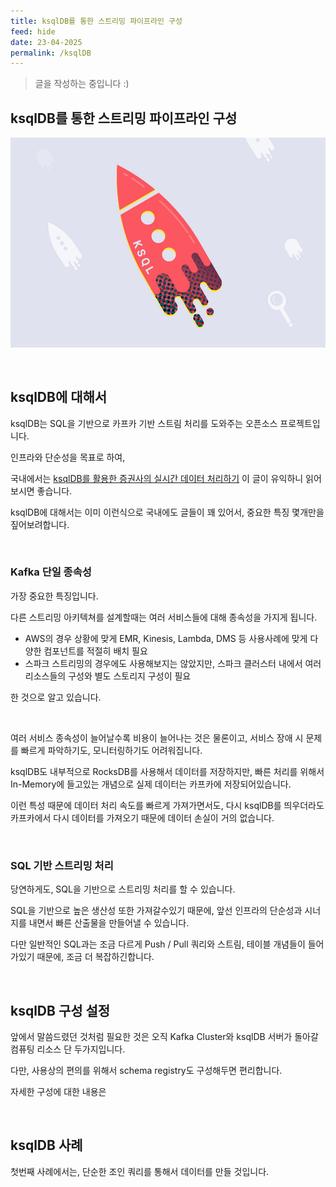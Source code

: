 ```yaml
---
title: ksqlDB를 통한 스트리밍 파이프라인 구성
feed: hide
date: 23-04-2025
permalink: /ksqlDB
---
```


> 글을 작성하는 중입니다 :)

## ksqlDB를 통한 스트리밍 파이프라인 구성

![ksqldb](/assets/img/ksqldb/logo.png "ksqldb")

<br/>

## ksqlDB에 대해서

ksqlDB는 SQL을 기반으로 카프카 기반 스트림 처리를 도와주는 오픈소스 프로젝트입니다.

인프라와 단순성을 목표로 하여, 

국내에서는 [ksqlDB를 활용한 증권사의 실시간 데이터 처리하기](https://toss.tech/article/ksqldb-realtime-data) 이 글이 유익하니 읽어보시면 좋습니다.

ksqlDB에 대해서는 이미 이런식으로 국내에도 글들이 꽤 있어서, 중요한 특징 몇개만을 짚어보려합니다.

<br/>

### Kafka 단일 종속성

가장 중요한 특징입니다. 

다른 스트리밍 아키텍쳐를 설계할때는 여러 서비스들에 대해 종속성을 가지게 됩니다.

- AWS의 경우 상황에 맞게 EMR, Kinesis, Lambda, DMS 등 사용사례에 맞게 다양한 컴포넌트를 적절히 배치 필요
- 스파크 스트리밍의 경우에도 사용해보지는 않았지만, 스파크 클러스터 내에서 여러 리소스들의 구성와 별도 스토리지 구성이 필요

한 것으로 알고 있습니다.

<br/>

여러 서비스 종속성이 늘어날수록 비용이 늘어나는 것은 물론이고, 서비스 장애 시 문제를 빠르게 파악하기도, 모니터링하기도 어려워집니다.

ksqlDB도 내부적으로 RocksDB를 사용해서 데이터를 저장하지만, 빠른 처리를 위해서 In-Memory에 들고있는 개념으로 실제 데이터는 카프카에 저장되어있습니다.

이런 특성 때문에 데이터 처리 속도를 빠르게 가져가면서도, 다시 ksqlDB를 띄우더라도 카프카에서 다시 데이터를 가져오기 때문에 데이터 손실이 거의 없습니다.

<br/>

### SQL 기반 스트리밍 처리

당연하게도, SQL을 기반으로 스트리밍 처리를 할 수 있습니다.

SQL을 기반으로 높은 생산성 또한 가져갈수있기 때문에, 앞선 인프라의 단순성과 시너지를 내면서 빠른 산출물을 만들어낼 수 있습니다.

다만 일반적인 SQL과는 조금 다르게 Push / Pull 쿼리와 스트림, 테이블 개념들이 들어가있기 때문에, 조금 더 복잡하긴합니다.

<br/>

## ksqlDB 구성 설정

앞에서 말씀드렸던 것처럼 필요한 것은 오직 Kafka Cluster와 ksqlDB 서버가 돌아갈 컴퓨팅 리소스 단 두가지입니다.

다만, 사용상의 편의를 위해서 schema registry도 구성해두면 편리합니다.

자세한 구성에 대한 내용은 

<br/>

## ksqlDB 사례

첫번째 사례에서는, 단순한 조인 쿼리를 통해서 데이터를 만들 것입니다.

